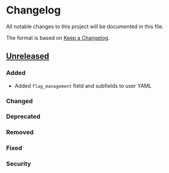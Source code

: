 # Changelog

All notable changes to this project will be documented in this file.

The format is based on [Keep a Changelog](https://keepachangelog.com/en/1.0.0/).

## [Unreleased]

### Added
- Added `flag_management` field and subfields to user YAML

### Changed

### Deprecated

### Removed

### Fixed

### Security


[unreleased]: https://github.com/codecov/shared/compare/v0.4.9...HEAD

